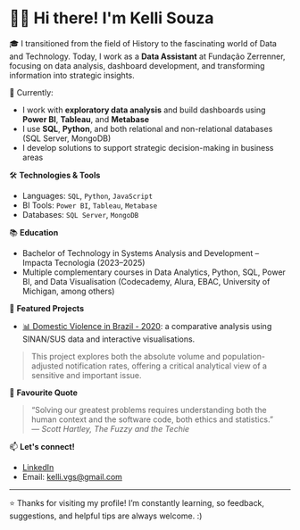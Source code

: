 # 👩‍💻 Hi there! I'm Kelli Souza

🎓 I transitioned from the field of History to the fascinating world of Data and Technology. Today, I work as a **Data Assistant** at Fundação Zerrenner, focusing on data analysis, dashboard development, and transforming information into strategic insights.

📌 Currently:
- I work with **exploratory data analysis** and build dashboards using **Power BI**, **Tableau**, and **Metabase**
- I use **SQL**, **Python**, and both relational and non-relational databases (SQL Server, MongoDB)
- I develop solutions to support strategic decision-making in business areas

🛠️ **Technologies & Tools**
- Languages: `SQL`, `Python`, `JavaScript`
- BI Tools: `Power BI`, `Tableau`, `Metabase`
- Databases: `SQL Server`, `MongoDB`

📚 **Education**
- Bachelor of Technology in Systems Analysis and Development – Impacta Tecnologia (2023–2025)
- Multiple complementary courses in Data Analytics, Python, SQL, Power BI, and Data Visualisation (Codecademy, Alura, EBAC, University of Michigan, among others)

🚀 **Featured Projects**
- [📊 Domestic Violence in Brazil - 2020](https://lnkd.in/dZ3i2v74): a comparative analysis using SINAN/SUS data and interactive visualisations.
> This project explores both the absolute volume and population-adjusted notification rates, offering a critical analytical view of a sensitive and important issue.

💬 **Favourite Quote**
> “Solving our greatest problems requires understanding both the human context and the software code, both ethics and statistics.”  
> — *Scott Hartley, The Fuzzy and the Techie*

📫 **Let's connect!**
- [LinkedIn](https://www.linkedin.com/in/kellivgs/)
- Email: [kelli.vgs@gmail.com](kelli.vgs@gmail.com) <!-- Replace with your real email -->

---

⭐ Thanks for visiting my profile! I’m constantly learning, so feedback, suggestions, and helpful tips are always welcome. :)

